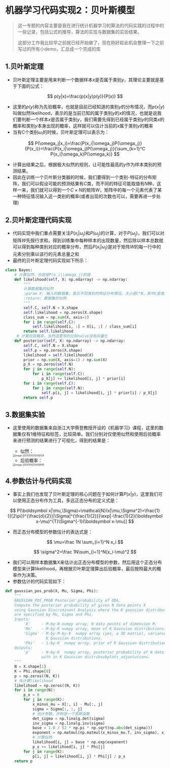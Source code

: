 # 机器学习代码实现2：贝叶斯模型

> 这一专题的内容主要是我在进行统计机器学习的算法的代码实践的过程中的一些记录，包括公式的推导，算法的实现与数据集的实验结果。
>
> 这部分工作我比较早之前就已经开始做了，现在刚好趁此机会整理一下之前写过的所有小demo，汇总成一个完成的库

## 1.贝叶斯定理

- 贝叶斯定理主要是用来判断一个数据样本$x$是否属于类别$y$，其理论主要就是基于下面的公式：

$$
p(y|x)=\frac{p(x|y)p(y)}{P(x)}
$$

- 这里的$p(y)$称为先验概率，也就是目前已经知道的类别$y$的分布情况，而$p(x|y)$叫做似然likelihood，表示的是当前已知的属于类别$y$的$x$的情况，也就是说我们要判断一个样本$x$是否属于类别$y$，我们需要先得到已经属于类别$y$的同类$x$的概率和类别$y$本身出现的概率，这样就可以估计当前的$x$属于类别$y$的概率
- 当有C个类别$\omega_i$的时候，贝叶斯定理可以表示为：

$$
P(\omega_j|x_i)=\frac{P(x_i|\omega_j)P(\omega_j)}{P(x_i)}=\frac{P(x_i|\omega_j)P(\omega_j)}{\sum_{k=1}^C P(x_i|\omega_k)P(\omega_k)}
$$

- 计算出结果之后，根据极大似然的规则，让可能性最高的$y$作为样本类别的预测结果。
- 因此在训练一个贝叶斯分类器的时候，我们要得到一个类别-特征的分布矩阵，我们可以假设可能的预测结果有$C$类，而不同的特征可能取值有$N$种，这样一来，我们就可以得到一个$C\times N$的矩阵$W$，矩阵中的每一个元素代表了某一种特征情况输入这一类别的概率(或者出现的次数也可以，需要再进一步处理)

## 2.贝叶斯定理代码实现

- 代码实现中我们重点需要关注$P(x_i|\omega_j)$和$P(\omega_j)$的计算，对于$P(\omega_j)$，我们可以对矩阵$W$先按行求和，得到训练集中每种样本的出现数量，然后除以样本总数就可以得到每种类别对应的概率分布，然后$P(x_i|\omega_j)$是对于矩阵$W$的每一行中的元素分别乘以该行的元素总量之和
- 最终的贝叶斯定理代码实现如下所示：

```python
class Bayes:
  	# 计算似然，也就是P(x_i|\omega_j)的值
    def likelihood(self, X: np.ndarray) -> np.ndarray:
        """
        计算数据集的似然
        :param X: 输入的数据集，表示不同类别的特征分布情况，大小是C*N，其中C是类别的个数，N是特征的个数
        :return: 数据集的似然
        """
        self.C, self.N = X.shape
        self.likelihood = np.zeros(X.shape)
        class_sum = np.sum(X, axis=1)
        for i in range(self.C):
            self.likelihood[i, :] = X[i, :] / class_sum[i]
        return self.likelihood
     # 计算后验概率，当然这里写的比较naive没有向量化
    def posterior(self, X: np.ndarray) -> np.ndarray:
        self.C, self.N = X.shape
        self.p = np.zeros(X.shape)
        likelihood = self.likelihood(X)
        prior = np.sum(X, axis=1) / np.sum(X)
        p_X = np.zeros(self.N)
        for j in range(self.N):
            for i in range(self.C):
                p_X[j] += likelihood[i, j] * prior[i]
        for i in range(self.C):
            for j in range(self.N):
                self.p[i, j] = likelihood[i, j] * prior[i] / p_X[j]
        return self.p
```

## 3.数据集实验

- 这里使用的数据集来自浙江大学蔡登教授开设的《机器学习》课程，这里的数据集仅有1维特征和标签，比较简单。我们分别对仅使用似然和使用后验概率来进行预测的结果进行了可视化，得到的结果是：

  - 似然：

  <img src="static/image-20210510215345124.png" alt="image-20210510215345124" style="zoom: 50%;" />

  - 后验概率：

  <img src="static/image-20210510215408910.png" alt="image-20210510215408910" style="zoom:50%;" />

## 4.参数估计与代码实现

- 事实上我们也发现了贝叶斯定理的核心问题在于如何计算$P(x|y)$，这里我们可以使用正态分布作为工具，多远正态分布的定义式是：

$$
P(\boldsymbol x|\mu,\Sigma)=\mathcal{N}(x|\mu,\Sigma^2)=\frac{1}{({2\pi})^{\frac{d}{2}}|\Sigma|^{\frac{1}{2}}}\exp[-\frac{1}{2}(\boldsymbol x-\mu)^{T}\Sigma^{-1}(\boldsymbol x-\mu)]
$$

- 而正态分布模型的参数估计的表达式是：

$$
\mu=\frac 1N \sum_{i=1}^N x_i
$$

$$
\sigma^2=\frac 1N\sum_{i=1}^N(x_i-\mu)^2
$$

- 我们可以用样本数据集X来估计出正态分布模型的参数，然后用这个正态分布模型来计算likelihood，再根据贝叶斯定理算出后验概率，最后按照最大的概率作为决策。
- 参数估计的代码实现如下：

```python
def gaussian_pos_prob(X, Mu, Sigma, Phi):
    """
    GAUSSIAN_POS_PROB Posterior probability of GDA.
    Compute the posterior probability of given N data points X
    using Gaussian Discriminant Analysis where the K gaussian distributions
    are specified by Mu, Sigma and Phi.
    Inputs:
        'X'     - M-by-N numpy array, N data points of dimension M.
        'Mu'    - M-by-K numpy array, mean of K Gaussian distributions.
        'Sigma' - M-by-M-by-K  numpy array (yes, a 3D matrix), variance matrix of
                  K Gaussian distributions.
        'Phi'   - 1-by-K  numpy array, prior of K Gaussian distributions.
    Outputs:
        'p'     - N-by-K  numpy array, posterior probability of N data points
                with in K Gaussian distribsubplots_adjustutions.
    """
    N = X.shape[1]
    K = Phi.shape[0]
    p = np.zeros((N, K))
    # 先计算likelihood
    likelihood = np.zeros((N, K))
    for i in range(N):
        p_x = 0
        for j in range(K):
            x_minus_mu = X[:, i] - Mu[:, j]
            sigma = Sigma[:, :, j]
            # 估计参数，并构造一个高斯函数
            det_sigma = np.linalg.det(sigma)
            inv_sigma = np.linalg.inv(sigma)
            base = 1.0 / (2 * np.pi * np.sqrt(np.abs(det_sigma)))
            exponent = np.matmul(np.matmul(x_minus_mu.T, inv_sigma), x_minus_mu) * -0.5
            # 计算似然
            likelihood[i, j] = base * np.exp(exponent)
            p_x += likelihood[i, j] * Phi[j]
        for j in range(K):
            p[i, j] = likelihood[i, j] * Phi[j] / p_x
    return p

```

